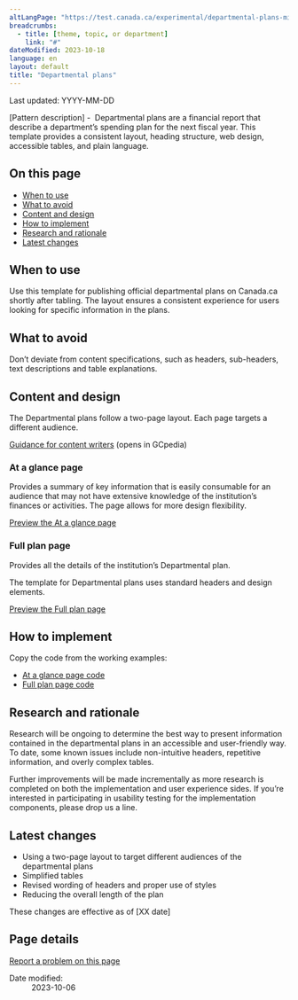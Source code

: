 ```yaml
---
altLangPage: "https://test.canada.ca/experimental/departmental-plans-ministeriels/template.html"
breadcrumbs:
  - title: [theme, topic, or department]
    link: "#"
dateModified: 2023-10-18
language: en
layout: default
title: "Departmental plans"
---
```

<link rel="stylesheet" type="text/css" href="departmental-plans-ministeriels/css/theme.min.css" />
  <p>Last updated: YYYY-MM-DD </p>
<p>[Pattern description] -  Departmental plans are a financial report that describe a department&#8217;s spending plan for the next fiscal year. This template provides a consistent layout, heading structure, web design, accessible tables, and plain language. </p>
<section>
  <h2>On this page</h2>
  <ul>
    <li><a href="#toc01">When to use </a></li>
    <li><a href="#toc02">What to avoid </a></li>
    <li><a href="#toc03">Content and design </a></li>
    <li><a href="#toc04">How to implement </a></li>
    <li><a href="#toc05">Research and rationale</a></li>
    <li><a href="#toc06">Latest changes </a></li>
  </ul>
</section>
<section>
  <h2 id="toc01">When to use </h2>
  <p>Use this template for publishing official departmental plans on Canada.ca shortly after tabling. The layout ensures a consistent experience for users looking for specific information in the plans.</p>
</section>
<section>
  <h2 id="toc02">What to avoid </h2>
  <p>Don&#8217;t deviate from content specifications, such as headers, sub-headers, text descriptions and table explanations. </p>
  
</section>
<section>
  <h2 id="toc03">Content and design</h2>
  <p>The Departmental plans follow a two-page layout. Each page targets a different audience. </p>
  <p><a class="btn btn-default" href="#" role="button">Guidance for content writers</a> (opens in GCpedia)</p>
  <section>
    <h3>At a glance page</h3>
    <p>Provides a summary of key information that is easily consumable for an audience that may not have extensive knowledge of the institution&#8217;s finances or activities. The page allows for more design flexibility. </p>
    <p><a class="btn btn-default" href="#" role="button">Preview the At a glance page</a></p>
  </section>
  <section>
    <h3>Full plan page</h3>
    <p>Provides all the details of the institution&#8217;s Departmental plan.</p>
    <p>The template for Departmental plans uses standard headers and design elements.</p>
    <p><a class="btn btn-default" href="#" role="button">Preview the Full plan page</a></p>
  </section>
</section>
<section>
  <h2 id="toc04">How to implement</h2>
  <p>Copy the code from the working examples:</p>
  <ul>
    <li><a href="https://056gc.sharepoint.com/:w:/s/DigitalAdvisoryServices-Serviceconsultatifscontenunumrique/EWTEAnplNo9OkqZWIPe6awMBgHANdB-5kreBHS2kVYCGKg?e=jn27Sk">At a glance page code</a></li>
    <li><a href="https://056gc.sharepoint.com/:w:/s/DigitalAdvisoryServices-Serviceconsultatifscontenunumrique/ESUZjJQ6hXRFtshLkSeGe-0BTeeEluTYEHP8nsbmVcDhZw?e=a9NbEh">Full plan page code</a></li>
  </ul>
</section>
<section>
  <h2 id="toc05">Research and rationale</h2>
  <p>Research will be ongoing to determine the best way to present information contained in the departmental plans in an accessible and user-friendly way. To date, some known issues include non-intuitive headers, repetitive information, and overly complex tables.</p>
  <p> Further improvements will be made incrementally as more research is completed on both the implementation and user experience sides. If you&#8217;re interested in participating in usability testing for the implementation components, please drop us a line.</p>
</section>
<section>
  <h2 id="toc06">Latest changes</h2>
  <ul>
    <li>Using a two-page layout to target different audiences of the departmental plans</li>
    <li>Simplified tables</li>
    <li>Revised wording of headers and proper use of styles</li>
    <li>Reducing the overall length of the plan</li>
  </ul>
  <p>These changes are effective as of [XX date]</p>
</section>
  </div>
  <section class="pagedetails">
    <h2 class="wb-inv">Page details</h2>
    <div class="row">
      <div class="col-sm-8 col-md-9 col-lg-9">
        <div data-ajax-replace="/content/canadasite/en/reportaproblem/feedbacktool/jcr:content/par/mwsgeneric_base_html.html">
          <div class="row row-no-gutters">
            <div class="col-sm-9 col-md-6 col-lg-5"> <a class="btn btn-default btn-block" href="https://www.canada.ca/en/report-problem.html">Report a problem on this page</a> </div>
          </div>
        </div>
      </div>
      <div class="wb-share col-sm-4 col-md-3" data-wb-share='{&#34;lnkClass&#34;: &#34;btn btn-default btn-block&#34;}'></div>
      <div class="col-xs-12">
        <dl id="wb-dtmd">
          <dt>Date modified:</dt>
          <dd>
            <time property="dateModified">2023-10-06</time>
          </dd>
        </dl>
      </div>
    </div>
  </section>
